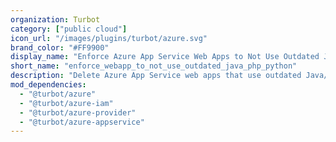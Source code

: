 ```yaml
---
organization: Turbot
category: ["public cloud"]
icon_url: "/images/plugins/turbot/azure.svg"
brand_color: "#FF9900"
display_name: "Enforce Azure App Service Web Apps to Not Use Outdated Java/PHP/Python Versions"
short_name: "enforce_webapp_to_not_use_outdated_java_php_python"
description: "Delete Azure App Service web apps that use outdated Java/PHP/Python versions."
mod_dependencies:
  - "@turbot/azure"
  - "@turbot/azure-iam"
  - "@turbot/azure-provider"
  - "@turbot/azure-appservice"
---
```


